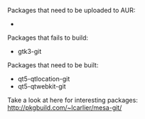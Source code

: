 Packages that need to be uploaded to AUR:

 -

Packages that fails to build:

 * gtk3-git

Packages that need to be built:

 * qt5-qtlocation-git
 * qt5-qtwebkit-git

Take a look at here for interesting packages:
  http://pkgbuild.com/~lcarlier/mesa-git/
